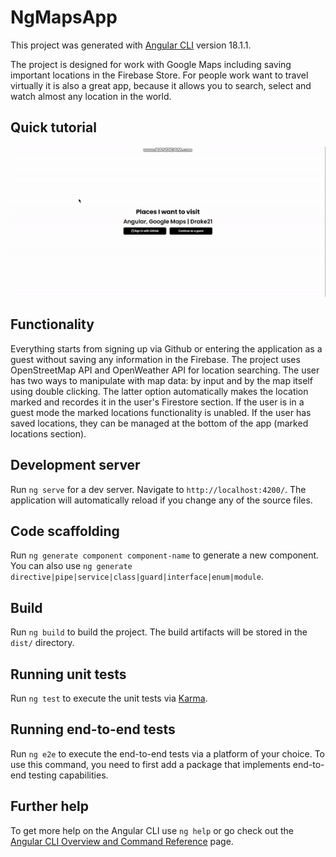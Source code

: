# NgMapsApp

This project was generated with [Angular CLI](https://github.com/angular/angular-cli) version 18.1.1.

The project is designed for work with Google Maps including saving important locations in the Firebase Store.
For people work want to travel virtually it is also a great app, because it allows you to search, select and watch almost any location in the world.

## Quick tutorial

![Quick tutorial](https://raw.githubusercontent.com/ShadowDrake21/ng-maps-app/main/src/assets/readme-gif.gif)

## Functionality

Everything starts from signing up via Github or entering the application as a guest without saving any information in the Firebase.
The project uses OpenStreetMap API and OpenWeather API for location searching.
The user has two ways to manipulate with map data: by input and by the map itself using double clicking. The latter option automatically makes the location marked and recordes it in the user's Firestore section. 
If the user is in a guest mode the marked locations functionality is unabled. 
If the user has saved locations, they can be managed at the bottom of the app (marked locations section).

## Development server

Run `ng serve` for a dev server. Navigate to `http://localhost:4200/`. The application will automatically reload if you change any of the source files.

## Code scaffolding

Run `ng generate component component-name` to generate a new component. You can also use `ng generate directive|pipe|service|class|guard|interface|enum|module`.

## Build

Run `ng build` to build the project. The build artifacts will be stored in the `dist/` directory.

## Running unit tests

Run `ng test` to execute the unit tests via [Karma](https://karma-runner.github.io).

## Running end-to-end tests

Run `ng e2e` to execute the end-to-end tests via a platform of your choice. To use this command, you need to first add a package that implements end-to-end testing capabilities.

## Further help

To get more help on the Angular CLI use `ng help` or go check out the [Angular CLI Overview and Command Reference](https://angular.dev/tools/cli) page.
